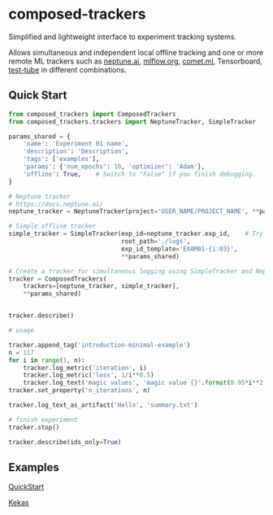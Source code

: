 # composed-trackers

Simplified and lightweight interface to experiment tracking systems.

Allows simultaneous and independent local offline tracking and one or more remote ML trackers such as [neptune.ai](https://neptune.ai/), [mlflow.org](https://mlflow.org/docs/latest/tracking.html), [comet.ml](https://www.comet.ml/site/), Tensorboard, [test-tube](https://williamfalcon.github.io/test-tube/) in different combinations. 


## Quick Start

```python
from composed_trackers import ComposedTrackers
from composed_trackers.trackers import NeptuneTracker, SimpleTracker

params_shared = {
    'name': 'Experiment 01 name',
    'description': 'Description',
    'tags': ['examples'],
    'params': {'num_epochs': 10, 'optimizer': 'Adam'},
    'offline': True,    # Switch to "False" if you finish debugging.
}

# Neptune tracker
# https://docs.neptune.ai/
neptune_tracker = NeptuneTracker(project='USER_NAME/PROJECT_NAME', **params_shared)

# Simple offline tracker
simple_tracker = SimpleTracker(exp_id=neptune_tracker.exp_id,    # Try to use neptune_tracker.exp_id
                               root_path='./logs',
                               exp_id_template='EXAM01-{i:03}',
                               **params_shared)

# Create a tracker for simultaneous logging using SimpleTracker and NeptuneTracker.
tracker = ComposedTrackers(
    trackers=[neptune_tracker, simple_tracker],
    **params_shared)


tracker.describe()

# usage

tracker.append_tag('introduction-minimal-example')
n = 117
for i in range(1, n):
    tracker.log_metric('iteration', i)
    tracker.log_metric('loss', 1/i**0.5)
    tracker.log_text('magic values', 'magic value {}'.format(0.95*i**2))
tracker.set_property('n_iterations', n)

tracker.log_text_as_artifact('Hello', 'summary.txt')

# finish experiment
tracker.stop()

tracker.describe(ids_only=True)
```

## Examples

[QuickStart]()

[Kekas]()

